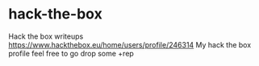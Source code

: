 # hack-the-box
Hack the box writeups
https://www.hackthebox.eu/home/users/profile/246314
My hack the box profile feel free to go drop some +rep

